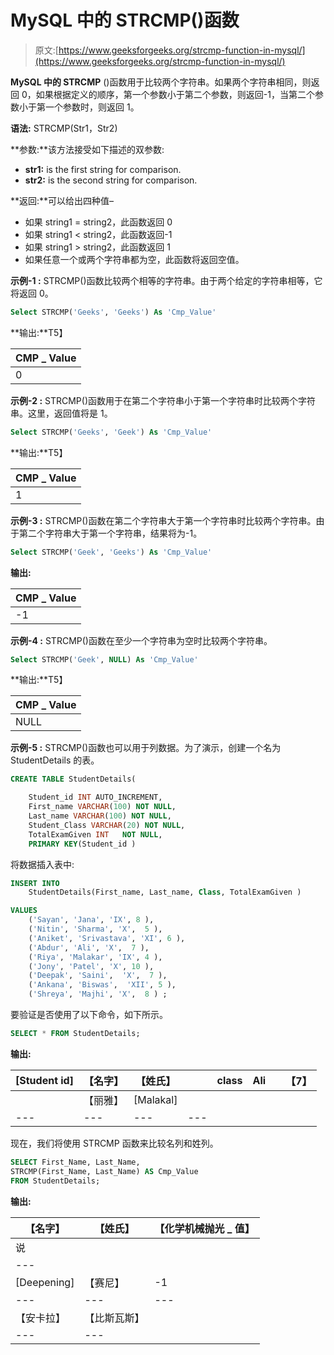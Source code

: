 # MySQL 中的 STRCMP()函数

> 原文:[https://www.geeksforgeeks.org/strcmp-function-in-mysql/](https://www.geeksforgeeks.org/strcmp-function-in-mysql/)

**MySQL 中的 STRCMP** ()函数用于比较两个字符串。如果两个字符串相同，则返回 0，如果根据定义的顺序，第一个参数小于第二个参数，则返回-1，当第二个参数小于第一个参数时，则返回 1。

**语法:** STRCMP(Str1，Str2)

**参数:**该方法接受如下描述的双参数:

*   **str1:** is the first string for comparison.
*   **str2:** is the second string for comparison.

**返回:**可以给出四种值–

*   如果 string1 = string2，此函数返回 0
*   如果 string1 < string2，此函数返回-1
*   如果 string1 > string2，此函数返回 1
*   如果任意一个或两个字符串都为空，此函数将返回空值。

**示例-1 :** STRCMP()函数比较两个相等的字符串。由于两个给定的字符串相等，它将返回 0。

```sql
Select STRCMP('Geeks', 'Geeks') As 'Cmp_Value'
```

**输出:**T5】

| CMP _ Value |
| --- |
| 0 |

**示例-2 :** STRCMP()函数用于在第二个字符串小于第一个字符串时比较两个字符串。这里，返回值将是 1。

```sql
Select STRCMP('Geeks', 'Geek') As 'Cmp_Value'
```

**输出:**T5】

| CMP _ Value |
| --- |
| 1 |

**示例-3 :** STRCMP()函数在第二个字符串大于第一个字符串时比较两个字符串。由于第二个字符串大于第一个字符串，结果将为-1。

```sql
Select STRCMP('Geek', 'Geeks') As 'Cmp_Value'
```

**输出:**

| CMP _ Value |
| --- |
| -1 |

**示例-4 :** STRCMP()函数在至少一个字符串为空时比较两个字符串。

```sql
Select STRCMP('Geek', NULL) As 'Cmp_Value'
```

**输出:**T5】

| CMP _ Value |
| --- |
| NULL |

**示例-5 :** STRCMP()函数也可以用于列数据。为了演示，创建一个名为 StudentDetails 的表。

```sql
CREATE TABLE StudentDetails(

    Student_id INT AUTO_INCREMENT,  
    First_name VARCHAR(100) NOT NULL,
    Last_name VARCHAR(100) NOT NULL,
    Student_Class VARCHAR(20) NOT NULL,
    TotalExamGiven INT   NOT NULL,
    PRIMARY KEY(Student_id )
```

将数据插入表中:

```sql
INSERT INTO  
    StudentDetails(First_name, Last_name, Class, TotalExamGiven )

VALUES
    ('Sayan', 'Jana', 'IX', 8 ),
    ('Nitin', 'Sharma', 'X',  5 ),
    ('Aniket', 'Srivastava', 'XI', 6 ),
    ('Abdur', 'Ali', 'X',  7 ),
    ('Riya', 'Malakar', 'IX', 4 ),
    ('Jony', 'Patel', 'X', 10 ),
    ('Deepak', 'Saini',  'X',  7 ),
    ('Ankana', 'Biswas',  'XII', 5 ),
    ('Shreya', 'Majhi', 'X',  8 ) ;
```

要验证是否使用了以下命令，如下所示。

```sql
SELECT * FROM StudentDetails;
```

**输出:**

| [Student id] | 【名字】 | 【姓氏】 |  | class | Ali |  | 【7】 |
| --- | --- | --- | --- | --- | --- | --- | --- |
|  | 【丽雅】 | [Malakal] |  |
| --- | --- | --- | --- |

现在，我们将使用 STRCMP 函数来比较名列和姓列。

```sql
SELECT First_Name, Last_Name,
STRCMP(First_Name, Last_Name) AS Cmp_Value 
FROM StudentDetails;
```

**输出:**

| 【名字】 | 【姓氏】 | 【化学机械抛光 _ 值】 |
| --- | --- | --- |
| 说 |
| --- |
| [Deepening] | 【赛尼】 | -1 |
| --- | --- | --- |
| 【安卡拉】 | 【比斯瓦斯】 |
| --- | --- |